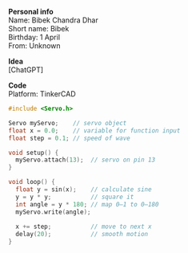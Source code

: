 __Personal info__  
Name: Bibek Chandra Dhar  
Short name: Bibek  
Birthday: 1 April  
From: Unknown   


__Idea__  
[ChatGPT]

__Code__  
Platform: TinkerCAD  

```cpp
#include <Servo.h>

Servo myServo;    // servo object
float x = 0.0;    // variable for function input
float step = 0.1; // speed of wave

void setup() {
  myServo.attach(13);  // servo on pin 13
}

void loop() {
  float y = sin(x);    // calculate sine
  y = y * y;           // square it
  int angle = y * 180; // map 0–1 to 0–180
  myServo.write(angle);
  
  x += step;           // move to next x
  delay(20);           // smooth motion
}
```
